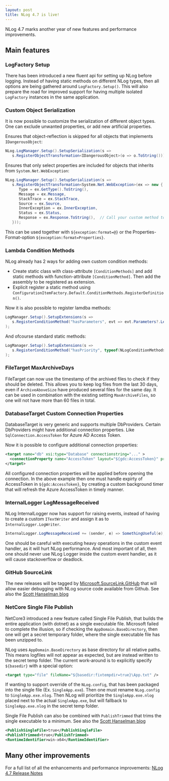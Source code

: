 ```yaml
---
layout: post
title: NLog 4.7 is live!
---
```


NLog 4.7 marks another year of new features and performance improvements.

## Main features

### LogFactory Setup
There has been introduced a new fluent api for setting up NLog before logging. Instead of having static methods on different NLog types, then all options are being gathered around `LogFactory.Setup()`. This will also prepare the road for improved support for having multiple isolated `LogFactory` instances in the same application.

### Custom Object Serialization
It is now possible to customize the serialization of different object types. One can exclude unwanted properties, or add new artificial properties.

Ensures that object-reflection is skipped for all objects that implements `IDangerousObject`:

```c#
NLog.LogManager.Setup().SetupSerialization(s => 
   s.RegisterObjectTransformation<IDangerousObject>(o => o.ToString()));
```

Ensures that only select properties are included for objects that inherits from `System.Net.WebException`:

```c#
NLog.LogManager.Setup().SetupSerialization(s => 
   s.RegisterObjectTransformation<System.Net.WebException>(ex => new {
      Type = ex.GetType().ToString(),
      Message = ex.Message,
      StackTrace = ex.StackTrace,
      Source = ex.Source,
      InnerException = ex.InnerException,
      Status = ex.Status,
      Response = ex.Response.ToString(),  // Call your custom method to render stream as string
   }));
```

This can be used together with `${exception:format=@}` or the Properties-Format-option `${exception:format=Properties}`.

### Lambda Condition Methods
NLog already has 2 ways for adding own custom condition methods:
- Create static class with class-attribute `[ConditionMethods]` and add static methods with function-attribute `[ConditionMethod]`. Then add the assembly to be registered as extension.
- Explicit register a static method using `ConfigurationItemFactory.Default.ConditionMethods.RegisterDefinition()`.

Now it is also possible to register lamdba methods:

```c#
LogManager.Setup().SetupExtensions(s =>
   s.RegisterConditionMethod("hasParameters", evt => evt.Parameters?.Length > 0)
);
```

And ofcourse standard static methods: 

```c#
LogManager.Setup().SetupExtensions(s =>
   s.RegisterConditionMethod("hasPriority", typeof(NLogConditionMethods).GetMethod("HasPriority", BindingFlags.Static))
);
```

### FileTarget MaxArchiveDays
FileTarget can now use the timestamp of the archived files to check if they should be deleted. This allows you to keep log files from the last 30 days, even if `ArchiveAboveSize` have produced several files for the same day. It can be used in combination with the existing setting `MaxArchiveFiles`, so one will not have more than 60 files in total.

### DatabaseTarget Custom Connection Properties
DatabaseTarget is very generic and supports multiple DbProviders. Certain DbProviders might have additional connection properties. Like `SqlConnection.AccessToken` for Azure AD Access Token.

Now it is possible to configure additional connection properties:

```xml
<target name="db" xsi:type="Database" connectionstring="..." >
  <connectionProperty name="AccessToken" layout="${gdc:AccessToken}" propertyType="System.String" />
</target>
```

All configured connection properties will be applied before opening the connection. In the above example then one must handle expirty of AccessToken in `${gdc:AccessToken}`, by creating a custom background timer that will refresh the Azure AccessToken in timely manner.

### InternalLogger LogMessageReceived
NLog InternalLogger now has support for raising events, instead of having to create a custom `ITextWriter` and assign it as to `InternalLogger.LogWriter`.

```c#
InternalLogger.LogMessageReceived += (sender, e) => SomethingUseful(e);
```

One should be careful with executing heavy operations in the custom event handler, as it will hurt NLog performance. And most important of all, then one should never use NLog Logger inside the custom event handler, as it will cause stackoverflow or deadlock.

### GitHub SourceLink
The new releases will be tagged by [Microsoft.SourceLink.GitHub](https://github.com/dotnet/sourcelink) that will allow easier debugging with NLog source code available from Github. See also the [
Scott Hanselman blog](https://www.hanselman.com/blog/ExploringNETCoresSourceLinkSteppingIntoTheSourceCodeOfNuGetPackagesYouDontOwn.aspx)

### NetCore Single File Publish
NetCore3 introduced a new feature called Single File Publish, that builds the entire application (with dotnet) as a single executable file. Microsoft failed to complete the illusion, so if checking the `AppDomain.BaseDirectory`, then one will get a secret temporary folder, where the single executable file has been unzipped to. 

NLog uses `AppDomain.BaseDirectory` as base directory for all relative paths. This means logfiles will not appear as expected, but are instead written to the secret temp folder. The current work-around is to explicitly specify `${basedir}` with a special option:

```xml
<target type="file" fileName="${basedir:fixtempdir=true}\App.txt" />
```

If wanting to support override of the `NLog.config`, that has been packaged into the single file (Ex. `SingleApp.exe`). Then one must rename `NLog.config` to `SingleApp.exe.nlog`. Then NLog will prioritize the `SingleApp.exe.nlog` placed next to the actual `SingleApp.exe`, but will fallback to `SingleApp.exe.nlog` in the secret temp folder.

Single File Publish can also be combined with `PublishTrimmed` that trims the single executable to a minimum. See also the [
Scott Hanselman blog](https://www.hanselman.com/blog/MakingATinyNETCore30EntirelySelfcontainedSingleExecutable.aspx)

```xml
<PublishSingleFile>true</PublishSingleFile>
<PublishTrimmed>true</PublishTrimmed>
<RuntimeIdentifier>win-x64</RuntimeIdentifier>
```

## Many other improvements

For a full list of all the enhancements and performance improvements: [NLog 4.7 Release Notes](https://github.com/NLog/NLog/blob/master/CHANGELOG.md)
